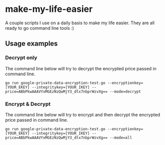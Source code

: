 # make-my-life-easier
A couple scripts I use on a daily basis to make my life easier.
They are all ready to go command line tools :)

## Usage examples
### Decrypt only
The command line below will try to decrypt the encrypted price passed in command line.
```
go run google-private-data-encryption-test.go --encryptionkey=[YOUR_EKEY] --integritykey=[YOUR_IKEY] --price=ABbPkwAAAVYxMGEzNzQwMjY3_dtx7nbprWzvXg== --mode=decrypt
```
### Encrypt & Decrypt
The command line below will try to encrypt and then decrypt the encrypted price passed in command line.
```
go run google-private-data-encryption-test.go --encryptionkey=[YOUR_EKEY] --integritykey=[YOUR_IKEY] --price=ABbPkwAAAVYxMGEzNzQwMjY3_dtx7nbprWzvXg== --mode=all
